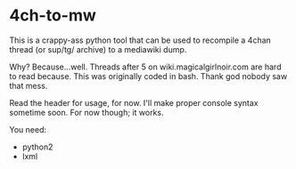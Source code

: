4ch-to-mw
=====================
This is a crappy-ass python tool that can be used to recompile a 4chan thread (or sup/tg/ archive) to a mediawiki dump.

Why? Because...well. Threads after 5 on wiki.magicalgirlnoir.com are hard to read because. This was originally coded in bash. Thank god nobody saw that mess.

Read the header for usage, for now. I'll make proper console syntax sometime soon. For now though; it works.

You need:
 * python2
 * lxml
